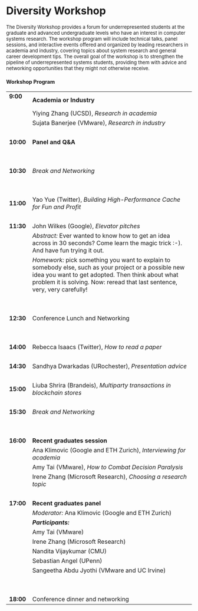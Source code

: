 
# Diversity Workshop

<font size="2.5">
The Diversity Workshop provides a forum for underrepresented students at the
graduate and advanced undergraduate levels who have an interest in computer
systems research. The workshop program will include technical talks, panel
sessions, and interactive events offered and organized by leading researchers in
academia and industry, covering topics about system research and general career
development tips. The overall goal of the workshop is to strengthen the pipeline
of underrepresented systems students, providing them with advice and networking
opportunities that they might not otherwise receive.
</font>


#### Workshop Program
<font size="2.5">

|                               |                          |
| ------------------------------|:-------------------------|
| **9:00** &nbsp;&nbsp;&nbsp;                    | __Academia or Industry__ |
|                               | Yiying Zhang (UCSD), *Research in academia*     |
|                               | Sujata Banerjee (VMware), *Research in industry*  |
| &nbsp;                        |   &nbsp;                 |
| **10:00**                     | __Panel and Q&A__ |
| &nbsp;                        |   &nbsp;                 |
| &nbsp;                        |   &nbsp;                 |
| **10:30**                     | *Break and Networking*   |
| &nbsp;                        |   &nbsp;                 |
| &nbsp;                        |   &nbsp;                 |
| **11:00**                     | Yao Yue (Twitter), *Building High-Performance Cache for Fun and Profit* |
| &nbsp;                        |   &nbsp;                 |
| **11:30**                     | John Wilkes (Google), *Elevator pitches* |
| &nbsp;                        | *Abstract:* Ever wanted to know how to get an idea across in 30 seconds?  Come learn the magic trick :-).  And have fun trying it out.|
| &nbsp;                        | *Homework:* pick something you want to explain to somebody else, such as your project or a possible new idea you want to get adopted. Then think about what problem it is solving.  Now: reread that last sentence, very, very carefully! |
| &nbsp;                        |   &nbsp;                 |
| &nbsp;                        |   &nbsp;                 |
| **12:30**                     | Conference Lunch and Networking     |
| &nbsp;                        |   &nbsp;                 |
| &nbsp;                        |   &nbsp;                 |
| **14:00**                     | Rebecca Isaacs (Twitter), *How to read a paper* |
| &nbsp;                        |   &nbsp;                 |
| **14:30**                     | Sandhya Dwarkadas (URochester), *Presentation advice* |
| &nbsp;                        |   &nbsp;                 |
| **15:00**                     | Liuba Shrira (Brandeis), *Multiparty transactions in blockchain stores* |
| &nbsp;                        |   &nbsp;                 |
| **15:30**                     | *Break and Networking*   |
| &nbsp;                        |   &nbsp;                 |
| &nbsp;                        |   &nbsp;                 |
| **16:00**                     | __Recent graduates session__ |
|                               | Ana Klimovic (Google and ETH Zurich), *Interviewing for academia*|
|                               | Amy Tai (VMware), *How to Combat Decision Paralysis* |
|                               | Irene Zhang (Microsoft Research), *Choosing a research topic*|
| &nbsp;                        |   &nbsp;                 |
| **17:00**                     | __Recent graduates panel__ |
|                               | *Moderator:* Ana Klimovic (Google and ETH Zurich)|
|                               | *__Participants:__* |
|                               | Amy Tai (VMware) |
|                               | Irene Zhang (Microsoft Research) |
|                               | Nandita Vijaykumar (CMU) |
|                               | Sebastian Angel (UPenn) |
|                               | Sangeetha Abdu Jyothi (VMware and UC Irvine) |
| &nbsp;                        |   &nbsp;                 |
| &nbsp;                        |   &nbsp;                 |
| **18:00**                     | Conference dinner and networking    |




</font>





